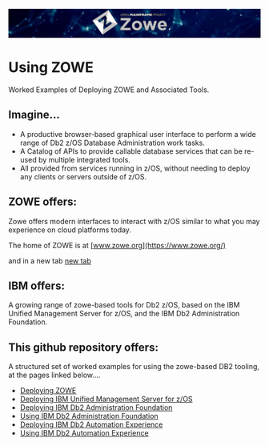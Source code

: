 ![zowelogo](/images/zowelogo.JPG)

# Using ZOWE
Worked Examples of Deploying ZOWE and Associated Tools.

## Imagine...
* A productive browser-based graphical user interface to perform a wide range of Db2 z/OS Database Administration work tasks. 
* A Catalog of APIs to provide callable database services that can be re-used by multiple integrated tools.
* All provided from services running in z/OS, without needing to deploy any clients or servers outside of z/OS.

## ZOWE offers:
Zowe offers modern interfaces to interact with z/OS similar to what you may experience on cloud platforms today. 

The home of ZOWE is at [www.zowe.org](https://www.zowe.org/)

and in a new tab <a href="https://www.zowe.org" target="_blank" rel="noopener noreferrer">new tab</a>

## IBM offers:
A growing range of zowe-based tools for Db2 z/OS, based on the IBM Unified Management Server for z/OS, and the IBM Db2 Administration Foundation.

## This github repository offers:
A structured set of worked examples for using the zowe-based DB2 tooling, at the pages linked below....

* [Deploying ZOWE](https://github.com/zeditor01/using_zowe/blob/main/docs/deploying_zowe.md)
* [Deploying IBM Unified Management Server for z/OS]()
* [Deploying IBM Db2 Administration Foundation]()
* [Using IBM Db2 Administration Foundation]()
* [Deploying IBM Db2 Automation Experience]()
* [Using IBM Db2 Automation Experience]()







